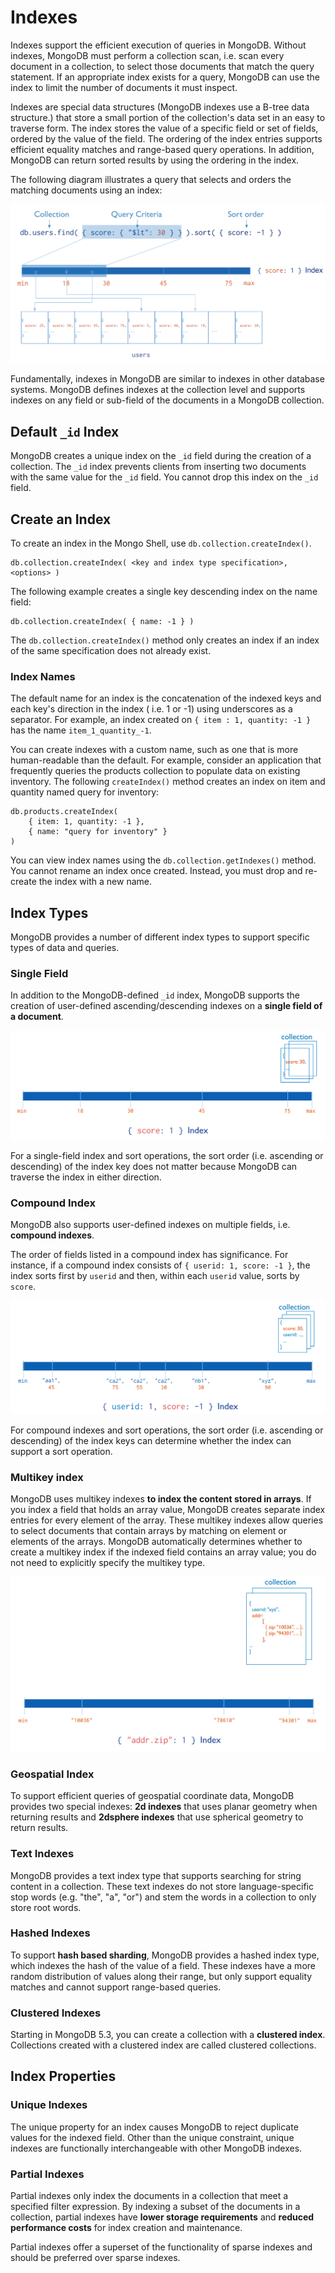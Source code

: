 # Indexes

Indexes support the efficient execution of queries in MongoDB. Without indexes, MongoDB must perform a collection scan, i.e. scan every document in a collection, to select those documents that match the query statement. If an appropriate index exists for a query, MongoDB can use the index to limit the number of documents it must inspect.

Indexes are special data structures (MongoDB indexes use a B-tree data structure.) that store a small portion of the collection's data set in an easy to traverse form. The index stores the value of a specific field or set of fields, ordered by the value of the field. The ordering of the index entries supports efficient equality matches and range-based query operations. In addition, MongoDB can return sorted results by using the ordering in the index.

The following diagram illustrates a query that selects and orders the matching documents using an index:

![indexes](./assets/index-for-sort.svg)

Fundamentally, indexes in MongoDB are similar to indexes in other database systems. MongoDB defines indexes at the collection level and supports indexes on any field or sub-field of the documents in a MongoDB collection.

## Default `_id` Index

MongoDB creates a unique index on the `_id` field during the creation of a collection. The `_id` index prevents clients from inserting two documents with the same value for the `_id` field. You cannot drop this index on the `_id` field.

## Create an Index

To create an index in the Mongo Shell, use `db.collection.createIndex()`.

```
db.collection.createIndex( <key and index type specification>, <options> )
```

The following example creates a single key descending index on the name field:

```
db.collection.createIndex( { name: -1 } )
```

The `db.collection.createIndex()` method only creates an index if an index of the same specification does not already exist.

### Index Names

The default name for an index is the concatenation of the indexed keys and each key's direction in the index ( i.e. 1 or -1) using underscores as a separator. For example, an index created on `{ item : 1, quantity: -1 }` has the name `item_1_quantity_-1`.

You can create indexes with a custom name, such as one that is more human-readable than the default. For example, consider an application that frequently queries the products collection to populate data on existing inventory. The following `createIndex()` method creates an index on item and quantity named query for inventory:

```
db.products.createIndex(
    { item: 1, quantity: -1 },
    { name: "query for inventory" }
)
```

You can view index names using the `db.collection.getIndexes()` method. You cannot rename an index once created. Instead, you must drop and re-create the index with a new name.

## Index Types

MongoDB provides a number of different index types to support specific types of data and queries.

### Single Field

In addition to the MongoDB-defined `_id` index, MongoDB supports the creation of user-defined ascending/descending indexes on a **single field of a document**.

![single_field_indexes](assets/index-ascending.svg)

For a single-field index and sort operations, the sort order (i.e. ascending or descending) of the index key does not matter because MongoDB can traverse the index in either direction.

### Compound Index

MongoDB also supports user-defined indexes on multiple fields, i.e. **compound indexes**.

The order of fields listed in a compound index has significance. For instance, if a compound index consists of `{ userid: 1, score: -1 }`, the index sorts first by `userid` and then, within each `userid` value, sorts by `score`.

![compund_index](assets/index-compound-key.svg)

For compound indexes and sort operations, the sort order (i.e. ascending or descending) of the index keys can determine whether the index can support a sort operation.

### Multikey index

MongoDB uses multikey indexes **to index the content stored in arrays**. If you index a field that holds an array value, MongoDB creates separate index entries for every element of the array. These multikey indexes allow queries to select documents that contain arrays by matching on element or elements of the arrays.
MongoDB automatically determines whether to create a multikey index if the indexed field contains an array value; you do not need to explicitly specify the multikey type.

![multikey_indexes](assets/index-multikey.svg)

### Geospatial Index

To support efficient queries of geospatial coordinate data, MongoDB provides two special indexes: **2d indexes** that uses planar geometry when returning results and **2dsphere indexes** that use spherical geometry to return results.

### Text Indexes

MongoDB provides a text index type that supports searching for string content in a collection.
These text indexes do not store language-specific stop words (e.g. "the", "a", "or") and stem the words in a collection to only store root words.

### Hashed Indexes

To support **hash based sharding**, MongoDB provides a hashed index type, which indexes the hash of the value of a field. These indexes have a more random distribution of values along their range, but only support equality matches and cannot support range-based queries.

### Clustered Indexes

Starting in MongoDB 5.3, you can create a collection with a **clustered index**. Collections created with a clustered index are called clustered collections.

## Index Properties

### Unique Indexes

The unique property for an index causes MongoDB to reject duplicate values for the indexed field. Other than the unique constraint, unique indexes are functionally interchangeable with other MongoDB indexes.

### Partial Indexes

Partial indexes only index the documents in a collection that meet a specified filter expression. By indexing a subset of the documents in a collection, partial indexes have **lower storage requirements** and **reduced performance costs** for index creation and maintenance.

Partial indexes offer a superset of the functionality of sparse indexes and should be preferred over sparse indexes.
